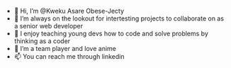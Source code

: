 - 👋 Hi, I’m @Kweku Asare Obese-Jecty
- 👀 I’m always on the lookout for intertesting projects to collaborate on as a senior web developer
- 🌱 I enjoy teaching young devs how to code and solve problems by thinking as a coder
- 💞️ I’m a team player and love anime
- 📫 You can reach me through linkedin

<!---
lastbronx41/lastbronx41 is a ✨ special ✨ repository because its `README.md` (this file) appears on your GitHub profile.
You can click the Preview link to take a look at your changes.
--->
